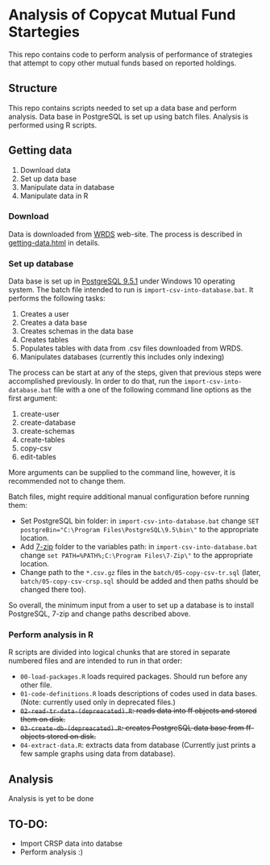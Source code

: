 # Analysis of Copycat Mutual Fund Startegies
This repo contains code to perform analysis of performance of strategies that attempt to copy other mutual funds based on reported holdings.

## Structure
This repo contains scripts needed to set up a data base and perform analysis. Data base in PostgreSQL is set up using batch files. Analysis is performed using R scripts.

## Getting data

1. Download data
2. Set up data base
3. Manipulate data in database
4. Manipulate data in R

### Download 
Data is downloaded from [WRDS](https://wrds-web.wharton.upenn.edu/) web-site. The process is described in [getting-data.html](./getting-data.html) in details.

### Set up database
Data base is set up in [PostgreSQL 9.5.1](http://www.enterprisedb.com/products-services-training/pgdownload#windows) under Windows 10 operating system. The batch file intended to run is `import-csv-into-database.bat`. It performs the following tasks:

1. Creates a user
2. Creates a data base
3. Creates schemas in the data base
4. Creates tables
5. Populates tables with data from .csv files downloaded from WRDS.
6. Manipulates databases (currently this includes only indexing)

The process can be start at any of the steps, given that previous steps were accomplished previously. In order to do that, run the `import-csv-into-database.bat` file with a one of the following command line options as the first argument:

1. create-user
2. create-database
3. create-schemas
4. create-tables
5. copy-csv
6. edit-tables

More arguments can be supplied to the command line, however, it is recommended not to change them.

Batch files, might require additional manual configuration before running them:

- Set PostgreSQL bin folder: in `import-csv-into-database.bat` change `SET postgreBin="C:\Program Files\PostgreSQL\9.5\bin\"` to the appropriate location.
- Add [7-zip](http://www.7-zip.org/download.html) folder to the variables path: in `import-csv-into-database.bat` change `set PATH=%PATH%;C:\Program Files\7-Zip\"` to the appropriate location.
- Change path to the `*.csv.gz` files in the `batch/05-copy-csv-tr.sql` (later, `batch/05-copy-csv-crsp.sql` should be added and then paths should be changed there too).

So overall, the minimum input from a user to set up a database is to install PostgreSQL, 7-zip and change paths described above.

### Perform analysis in R
R scripts are divided into logical chunks that are stored in separate numbered files and are intended to run in that order:

- `00-load-packages.R` loads required packages. Should run before any other file.
- `01-code-definitions.R` loads descriptions of codes used in data bases. (Note: currently used only in deprecated files.)
- ~~`02-read-tr-data-(depreacated).R`: reads data into ff objects and stored them on disk.~~ 
- ~~`03-create-db-(depreacated).R`: creates PostgreSQL data base from ff-objects stored on disk.~~ 
- `04-extract-data.R`: extracts data from database (Currently just prints a few sample graphs using data from database). 

## Analysis
Analysis is yet to be done

## TO-DO:

- Import CRSP data into databse
- Perform analysis :)